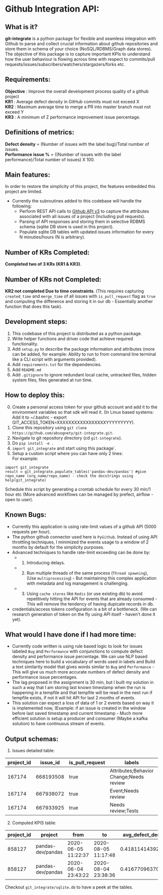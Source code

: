 # Github Integration API:  
## What is it?  
**git-integrate** is a python package for flexible and seamless integration with Github to parse and collect crucial information about github repositories and store them in schema of your choice (NoSQL/RDBMS/Graph data stores). The objective of this package is to capture important KPIs to understand how the user behaviour is flowing across time with respect to commits/pull requests/issues/subscribers/watchers/stargazers/forks etc.  
  
## Requirements:  
  
**Objective** : Improve the overall development process quality of a github project    
**KR1** : Average defect density in GitHub commits must not exceed X  
**KR2** : Maximum average time to merge a PR into master branch must not exceed Y  
**KR3** : A minimum of Z performance improvement issue percentage.  
  
## Definitions of metrics:  
  
**Defect density** = (Number of issues with the label bug)/Total number of issues.  
**Performance issue %** = ((Number of issues with the label performance)/Total number of issues) X 100.  
  
## Main features:  
In order to restore the simplicity of this project, the features embedded this project are limited.  
+ Currently the subroutines added to this codebase will handle the following:  
  - Perform REST API calls to [Github API v3](https://docs.github.com/en/rest) to capture the attributes associated with all issues of a project (Including pull requests).  
  - Parsing of API responses and storing them in selective RDBMS schema (sqlite DB store is used in this project).  
  - Populate sqlite DB tables with updated issues information for every N minuties/hours (N is arbitrary).  
  
## Number of KRs Completed:  
**Completed two of 3 KRs (KR1 & KR3)**.  
  
## Number of KRs not Completed:  
**KR2 not completed Due to time constraints**. (This requires capturing `created_time` and `merge_time` of all issues with `is_pull_request` flag as `true` and computing the difference and storing it in our db - Essentially another function that does this task).  

## Development steps:  
1. This codebase of this project is distributed as a python package.  
2. Write helper functions and driver code that achieve required functionality.  
3. Add `setup.py` to describe the package information and attributes (more can be added, for example: Ability to run to from command line terminal like a CLI script with arguments provided).  
4. Add `requirements.txt` for the dependencies.   
5. Add `README.md`  
6. Add `.gitignore` to ignore redundant local cache, untracked files, hidden system files, files generated at run time.  

## How to deploy this:  
0. Create a personal access token for your github account and add it to the environment variables so that sdk will read it. (In Linux based systems: Add it to ~/.bashrc - export GIT_ACCESS_TOKEN=XXXXXXXXXXXXXXXXXYYYYYYYYY).  
1. Clone this repository using `git clone https://github.com/absognety/git-integrate.git`.  
2. Navigate to git repository directory (cd `git-integrate`).  
3. Do `pip install -e .`  
4. `import git_integrate` and start using this package`.  
5. Setup a custom script where you can have only 2 lines:  
For example:  
```
import git_integrate
result = git_integrate.populate_tables('pandas-dev/pandas') #give repo_name (org_name/repo_name) - check the docstrings using help(git_integrate)
```
Schedule this script by generating a crontab schedule for every 30 min/1 hour etc (More advanced workflows can be managed by prefect, airflow - open to user).  
  
## Known Bugs:  
+ Currently this application is using rate-limit values of a github API (5000 requests per hour).  
+ The python github connector used here is `PyGithub`. Instead of using API throttling techniques, I minimized the events usage to a window of 2 months by default for the simplicity purposes.  
+ Advanced techniques to handle rate-limit exceeding can be done by: 
  - 1. Introducing delays.  
  - 2. Run multiple threads of the same process (`Thread spawning`), (Use `multiprocessing`) - But maintaining this complex application with metadata and log management is challenging.  
  - 3. Using `cache stores` like `Redis` (or use existing db) to avoid repetitively hitting the API for events that are already consumed - This will remove the tendency of having dupicate records in db.  
+ credentials/access tokens configuration is a bit of a bottleneck. (We can research generation of token on the fly using API itself - haven't done it yet).  

## What would I have done if I had more time:  
+ Currently code written is using rule based logic to look for issues labeled `Bug` and `Performance` with conjunctions to compute defect density and performance issue percentage. We can use NLP based techniques here to build a vocabulary of words used in labels and Build a text similarity model that gives words similar to `Bug` and `Performance` - This will give us much more accurate numbers of defect density and performance issue percentages.  
+ The lag proposed in the assignment is 30 min, but I built my solution in such a way that I am storing last known timestamp when the run is happening in a tempfile and that tempfile will be read in the next run if tempfile exists, if not it will hit API for last 2 months of events.  
+ This solution can expect a loss of data of 1 or 2 events based on way it is implemented now, (Example: if an issue is created in the window before last saved timestamp and current timestamp - Much more efficient solution is setup a producer and consumer (Maybe a kafka solution) to have continuous stream of events.  

## Output schemas:  
1. Issues detailed table:  
  
| project_id | issue_id  | is_pull_request | labels                                  | body | title                                                            | state | created_time        | created_date | updated_time        | updated_date | closed_time | closed_date |
|------------|-----------|-----------------|-----------------------------------------|------|------------------------------------------------------------------|-------|---------------------|--------------|---------------------|--------------|-------------|-------------|
| 167174     | 668193508 | true            | Attributes;Behavior Change;Needs review | XXXX | Attributes: Drop the `toggleClass(boolean\|undefined)` signature | open  | 2020-07-29 21:57:20 | 2020-07-29   | 2020-07-30 23:30:32 | 2020-07-30   |             |             |
| 167174     | 667938072 | true            | Event;Needs review                      | YYYY | Event: Remove the event.which shim                               | open  | 2020-07-29 15:32:54 | 2020-07-29   | 2020-07-31 00:28:13 | 2020-07-31   |             |             |
| 167174     | 667933925 | true            | Needs review;Tests                      | ZZZZ | Tests: Recognize callbacks with dots in the Node.js mock server  | open  | 2020-07-29 15:26:54 | 2020-07-29   | 2020-07-30 01:52:19 | 2020-07-30   |             |             |  
  
    
2. Computed KPIS table:  
  
| project_id | project           | from                | to                  | avg_defect_density | perf_issue_percent |
|------------|-------------------|---------------------|---------------------|--------------------|--------------------|
| 858127     | pandas-dev/pandas | 2020-06-05 11:22:37 | 2020-08-05 11:17:48 | 0.418114143920596  | 4.71464019851117   |
| 858127     | pandas-dev/pandas | 2020-06-04 23:43:22 | 2020-08-04 23:38:36 | 0.416770963704631  | 4.75594493116396   |  

Checkout `git_integrate/sqlite.db` to have a peek at the tables.  
